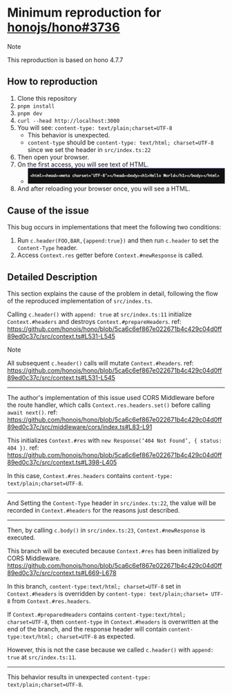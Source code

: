 # Minimum reproduction for [honojs/hono#3736](https://github.com/honojs/hono/issues/3736)

> [!NOTE]
> This reproduction is based on hono 4.7.7

## How to reproduction

1. Clone this repository
2. `pnpm install`
3. `pnpm dev`
4. `curl --head http://localhost:3000`
5. You will see: `content-type: text/plain;charset=UTF-8`
    - This behavior is unexpected.
    - `content-type` should be `content-type: text/html; charset=UTF-8` since we set the header in `src/index.ts:22`
6. Then open your browser.
7. On the first access, you will see text of HTML.
    - ![<html><head><meta charset='UTF-8'></head><body><h1>Hello World</h1></body></html>](./docs/images/text-html.png)
8. And after reloading your browser once, you will see a HTML.

## Cause of the issue

This bug occurs in implementations that meet the following two conditions:

  1. Run `c.header(FOO,BAR,{append:true})` and then run `c.header` to set the `Content-Type` header.
  2. Access `Context.res` getter before `Context.#newResponse` is called.

## Detailed Description

This section explains the cause of the problem in detail, following the flow of the reproduced implementation of `src/index.ts`.

Calling `c.header()` with `append: true` at `src/index.ts:11` initialize `Context.#headers` and destroys `Context.#prepareHeaders`.
ref: <https://github.com/honojs/hono/blob/5ca6c6ef867e022671b4c429c04d0ff89ed0c37c/src/context.ts#L531-L545>

> [!NOTE]
> All subsequent `c.header()` calls will mutate `Context.#headers`.
> ref: <https://github.com/honojs/hono/blob/5ca6c6ef867e022671b4c429c04d0ff89ed0c37c/src/context.ts#L531-L545>

---

The author's implementation of this issue used CORS Middleware before the route handler, which calls `Context.res.headers.set()` before calling `await next()`.
ref: <https://github.com/honojs/hono/blob/5ca6c6ef867e022671b4c429c04d0ff89ed0c37c/src/middleware/cors/index.ts#L83-L91>

This initializes `Context.#res` with `new Response(‘404 Not Found’, { status: 404 })`.
ref: <https://github.com/honojs/hono/blob/5ca6c6ef867e022671b4c429c04d0ff89ed0c37c/src/context.ts#L398-L405>

In this case, `Context.#res.headers` contains `content-type: text/plain;charset=UTF-8`.

---

And Setting the `Content-Type` header in `src/index.ts:22`, the value will be recorded in `Context.#headers` for the reasons just described.

---

Then, by calling `c.body()` in `src/index.ts:23`, `Context.#newResponse` is executed.

This branch will be executed because `Context.#res` has been initialized by CORS Middleware.
<https://github.com/honojs/hono/blob/5ca6c6ef867e022671b4c429c04d0ff89ed0c37c/src/context.ts#L669-L678>

In this branch, `content-type:text/html; charset=UTF-8` set in `Context.#headers` is overridden by `content-type: text/plain;charset= UTF-8` from `Context.#res.headers`.

If `Context.#preparedHeaders` contains `content-type:text/html; charset=UTF-8`, then `content-type` in `Context.#headers` is overwritten at the end of the branch, and the response header will contain `content-type:text/html; charset=UTF-8` as expected.

However, this is not the case because we called `c.header()` with `append: true` at `src/index.ts:11`.

---

This behavior results in unexpected `content-type: text/plain;charset=UTF-8`.
